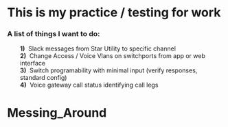 
<!DOCTYPE html>
<html lang="en">
  <head>
    <meta charset="utf-8">
  <link rel="dns-prefetch" href="https://assets-cdn.github.com">
  <link rel="dns-prefetch" href="https://avatars0.githubusercontent.com">
  <link rel="dns-prefetch" href="https://avatars1.githubusercontent.com">
  <link rel="dns-prefetch" href="https://avatars2.githubusercontent.com">
  <link rel="dns-prefetch" href="https://avatars3.githubusercontent.com">
  <link rel="dns-prefetch" href="https://github-cloud.s3.amazonaws.com">
  <link rel="dns-prefetch" href="https://user-images.githubusercontent.com/">

  
<h1>This is my practice / testing for work</h1>
<h3>A list of things I want to do:&nbsp;</h3>
<p style="padding-left: 30px;"><strong>1)</strong>&nbsp; Slack messages from Star Utility to specific channel<br /><strong>2)</strong>&nbsp; Change Access / Voice Vlans on switchports from app or web interface<br /><strong>3)</strong>&nbsp; Switch programability with minimal input (verify responses, standard config)<br /><strong>4)</strong>&nbsp; Voice gateway call status identifying call legs</p>
  </body>
</html>

# Messing_Around

